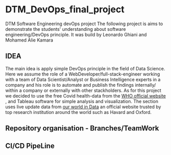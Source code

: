 # DTM_DevOps_final_project
DTM Software Engineering devOps project
The following project is aims to demonstrate the students' understanding about 
software engineering/DevOps principle. It was build by Leonardo Ghiani and Mohamed Alie Kamara


## IDEA
The main idea is apply simple DevOps principle in the field of Data Science. Here we assume the role 
of a WebDeveloper/full-stack-engineer working with a team of Data Scientist/Analyst or Business Intelligence 
experts in a company and his role is to automate and publish the findings internally/ within a company or 
externally with other stackholders. As for this project we decided to use the free Covid health-data from 
the [WHO official website](https://covid19.who.int/) , and Tableau software for simple analysis and visualization. 
The section uses live update data from [our world in Data](https://ourworldindata.org/) an official website trusted 
by top research institution around the world such as Havard and Oxford.
 

## Repository organisation - Branches/TeamWork


## CI/CD PipeLine
